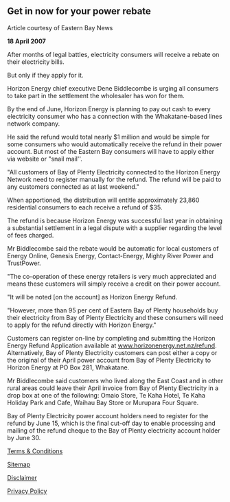 ## Get in now for your power rebate
 
Article courtesy of Eastern Bay News

**18 April 2007**

After months of legal battles, electricity consumers will receive a rebate on their electricity bills.

But only if they apply for it.

Horizon Energy chief executive Dene Biddlecombe is urging all consumers to take part in the settlement the wholesaler has won for them.

By the end of June, Horizon Energy is planning to pay out cash to every electricity consumer who has a connection with the Whakatane-based lines network company.

He said the refund would total nearly $1 million and would be simple for some consumers who would automatically receive the refund in their power account. But most of the Eastern Bay consumers will have to apply either via website or "snail mail''.

"All customers of Bay of Plenty Electricity connected to the Horizon Energy Network need to register manually for the refund. The refund will be paid to any customers connected as at last weekend."

When apportioned, the distribution will entitle approximately 23,860 residential consumers to each receive a refund of $35.

The refund is because Horizon Energy was successful last year in obtaining a substantial settlement in a legal dispute with a supplier regarding the level of fees charged.

Mr Biddlecombe said the rebate would be automatic for local customers of Energy Online, Genesis Energy, Contact-Energy, Mighty River Power and TrustPower.

"The co-operation of these energy retailers is very much appreciated and means these customers will simply receive a credit on their power account.

"It will be noted [on the account] as Horizon Energy Refund.

"However, more than 95 per cent of Eastern Bay of Plenty households buy their electricity from Bay of Plenty Electricity and these consumers will need to apply for the refund directly with Horizon Energy."

Customers can register on-line by completing and submitting the Horizon Energy Refund Application available at www.horizonenergy.net.nz/refund. Alternatively, Bay of Plenty Electricity customers can post either a copy or the original of their April power account from Bay of Plenty Electricity to Horizon Energy at PO Box 281, Whakatane.

Mr Biddlecombe said customers who lived along the East Coast and in other rural areas could leave their April invoice from Bay of Plenty Electricity in a drop box at one of the following: Omaio Store, Te Kaha Hotel, Te Kaha Holiday Park and Cafe, Waihau Bay Store or Murupara Four Square.

Bay of Plenty Electricity power account holders need to register for the refund by June 15, which is the final cut-off day to enable processing and mailing of the refund cheque to the Bay of Plenty electricity account holder by June 30.





[Terms & Conditions](http://www.energyonline.co.nz/terms)

[Sitemap](http://www.energyonline.co.nz/home/site_map)

[Disclaimer](http://www.energyonline.co.nz/home/site_map/disclaimer)

[Privacy Policy](http://www.energyonline.co.nz/home/site_map/privacy_policy)
